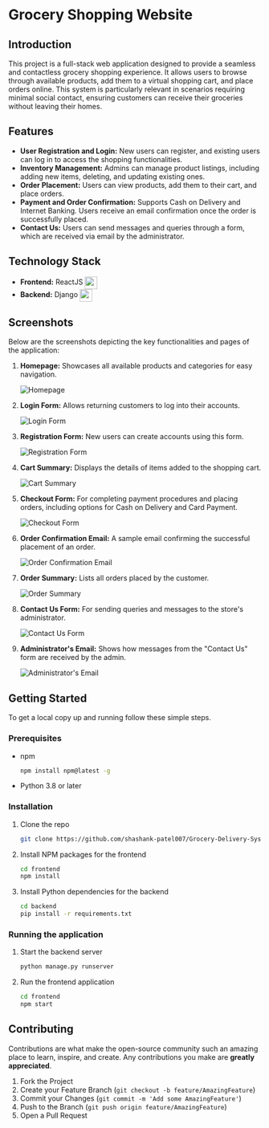 # Grocery Shopping Website

## Introduction

This project is a full-stack web application designed to provide a seamless and contactless grocery shopping experience. It allows users to browse through available products, add them to a virtual shopping cart, and place orders online. This system is particularly relevant in scenarios requiring minimal social contact, ensuring customers can receive their groceries without leaving their homes.

## Features

- **User Registration and Login:** New users can register, and existing users can log in to access the shopping functionalities.
- **Inventory Management:** Admins can manage product listings, including adding new items, deleting, and updating existing ones.
- **Order Placement:** Users can view products, add them to their cart, and place orders.
- **Payment and Order Confirmation:** Supports Cash on Delivery and Internet Banking. Users receive an email confirmation once the order is successfully placed.
- **Contact Us:** Users can send messages and queries through a form, which are received via email by the administrator.

## Technology Stack

<ul>
  <li><strong>Frontend:</strong> ReactJS <img src="screenshots/react.svg" width="25" height="25" style="vertical-align: middle;"></li>
  <li><strong>Backend:</strong> Django <img src="screenshots/django.svg" width="25" height="25" style="vertical-align: middle;"></li>
</ul>

## Screenshots

Below are the screenshots depicting the key functionalities and pages of the application:

1. **Homepage:** Showcases all available products and categories for easy navigation.
   
   ![Homepage](screenshots/homepage.png)

2. **Login Form:** Allows returning customers to log into their accounts.
   
   ![Login Form](screenshots/login.png)

3. **Registration Form:** New users can create accounts using this form.
   
   ![Registration Form](screenshots/register.png)

4. **Cart Summary:** Displays the details of items added to the shopping cart.
   
   ![Cart Summary](screenshots/cart_summary.png)

5. **Checkout Form:** For completing payment procedures and placing orders, including options for Cash on Delivery and Card Payment.
   
   ![Checkout Form](screenshots/checkout.png)

6. **Order Confirmation Email:** A sample email confirming the successful placement of an order.
   
   ![Order Confirmation Email](screenshots/order_confirmation.png)

7. **Order Summary:** Lists all orders placed by the customer.
   
   ![Order Summary](screenshots/order_summary.png)

8. **Contact Us Form:** For sending queries and messages to the store's administrator.
   
   ![Contact Us Form](screenshots/contactus.png)

9. **Administrator's Email:** Shows how messages from the "Contact Us" form are received by the admin.
   
   ![Administrator's Email](screenshots/contactus_email.png)

## Getting Started

To get a local copy up and running follow these simple steps.

### Prerequisites

- npm
  ```sh
  npm install npm@latest -g
  ```
- Python 3.8 or later

### Installation

1. Clone the repo
   ```sh
   git clone https://github.com/shashank-patel007/Grocery-Delivery-System.git
   ```
2. Install NPM packages for the frontend
   ```sh
   cd frontend
   npm install
   ```
3. Install Python dependencies for the backend
   ```sh
   cd backend
   pip install -r requirements.txt
   ```

### Running the application

1. Start the backend server
   ```sh
   python manage.py runserver
   ```
2. Run the frontend application
   ```sh
   cd frontend
   npm start
   ```

## Contributing

Contributions are what make the open-source community such an amazing place to learn, inspire, and create. Any contributions you make are **greatly appreciated**.

1. Fork the Project
2. Create your Feature Branch (`git checkout -b feature/AmazingFeature`)
3. Commit your Changes (`git commit -m 'Add some AmazingFeature'`)
4. Push to the Branch (`git push origin feature/AmazingFeature`)
5. Open a Pull Request